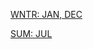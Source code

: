 [WNTR: JAN, DEC](https://r3dbabyvamp.github.io/Paula-s-Website/YRS/2023/WNTR/index)

[SUM: JUL](https://r3dbabyvamp.github.io/Paula-s-Website/YRS/2023/SUM/JUL/index)
